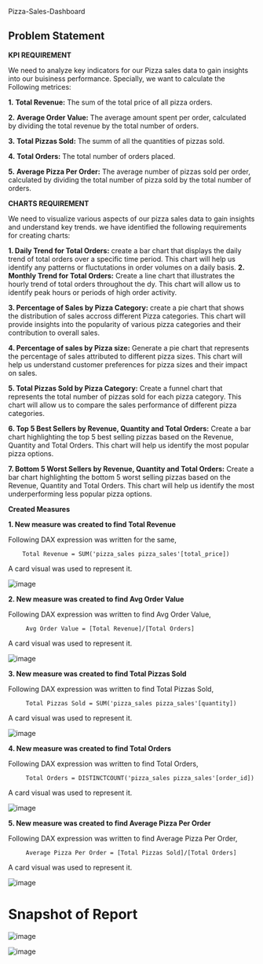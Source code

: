 Pizza-Sales-Dashboard

## Problem Statement

**KPI REQUIREMENT**

We need to analyze key indicators for our Pizza sales data to gain insights into our buisiness performance. Specially, we want to calculate the Following metrices:

**1.** **Total Revenue:** The sum of the total price of all pizza orders.

**2.** **Average Order Value:** The average amount spent per order, calculated by dividing the total revenue by the total number of orders.

**3.** **Total Pizzas Sold:** The summ of all the quantities of pizzas sold.

**4.** **Total Orders:** The total number of orders placed.

**5.** **Average Pizza Per Order:** The average number of pizzas sold per order, calculated by dividing the total number of pizza sold by the total number of orders.

**CHARTS REQUIREMENT**

We need to visualize various aspects of our pizza sales data to gain insights and understand key trends. we have identified the following requirements for creating charts:

**1. Daily Trend for Total Orders:**
   create a bar chart that displays the daily trend of total orders over a specific time period. This chart will help us identify any patterns or fluctutations in order volumes on a daily basis.
**2. Monthly Trend for Total Orders:**
   Create a line chart that illustrates the hourly trend of total orders throughout the dy. This chart will allow us to identify peak hours or periods of high order activity.
   
**3. Percentage of Sales by Pizza Category:**
   create a pie chart that shows the distribution of sales accross different Pizza categories. This chart will provide insights into the popularity of various pizza categories and their contribution to overall sales.
   
**4. Percentage of sales by Pizza size:**
   Generate a pie chart that represents the percentage  of sales attributed to different pizza sizes. This chart will help us understand customer preferences for pizza sizes and their impact on sales.
   
**5. Total Pizzas Sold by Pizza Category:**
   Create a funnel chart that represents the total number of pizzas sold for each pizza category. This chart will allow us to compare the sales performance of different pizza categories.
   
**6. Top 5 Best Sellers by Revenue, Quantity and Total Orders:**
   Create a bar chart highlighting the top 5 best selling pizzas based on the Revenue, Quantity and Total Orders. This chart will help us identify the most popular pizza options.
   
**7. Bottom 5 Worst Sellers by Revenue, Quantity and Total Orders:**
   Create a bar chart highlighting the bottom 5 worst selling pizzas based on the Revenue, Quantity and Total Orders. This chart will help us identify the most underperforming less popular pizza options.
   

**Created Measures**
        
**1. New measure was created to find Total Revenue**

Following DAX expression was written for the same,
        
        Total Revenue = SUM('pizza_sales pizza_sales'[total_price])
        
A card visual was used to represent it.

![image](https://github.com/Aashish-kumar-Aman/Pizza-Sales-Project/assets/79306412/48a7d7ba-a203-4f71-8201-950afa83ab6e)

        
**2. New measure was created to find Avg Order Value**
 
 Following DAX expression was written to find Avg Order Value,
 
         Avg Order Value = [Total Revenue]/[Total Orders]
 
 A card visual was used to represent it.
 
![image](https://github.com/Aashish-kumar-Aman/Pizza-Sales-Project/assets/79306412/59964793-e405-4d20-80c3-9a3c35ad10c4)

 
**3. New measure was created to find Total Pizzas Sold**

 Following DAX expression was written to find Total Pizzas Sold,
 
         Total Pizzas Sold = SUM('pizza_sales pizza_sales'[quantity])
         
A card visual was used to represent it.

![image](https://github.com/Aashish-kumar-Aman/Pizza-Sales-Project/assets/79306412/0d777342-5a94-478c-9857-f206cac42edc)


**4. New measure was created to find Total Orders**

 Following DAX expression was written to find Total Orders,
 
         Total Orders = DISTINCTCOUNT('pizza_sales pizza_sales'[order_id])
         
A card visual was used to represent it.

![image](https://github.com/Aashish-kumar-Aman/Pizza-Sales-Project/assets/79306412/182110af-ce23-4c55-81fa-05c42f7c2385)


**5. New measure was created to find Average Pizza Per Order**

 Following DAX expression was written to find Average Pizza Per Order,
 
         Average Pizza Per Order = [Total Pizzas Sold]/[Total Orders]
         
A card visual was used to represent it.

![image](https://github.com/Aashish-kumar-Aman/Pizza-Sales-Project/assets/79306412/14b5d6fe-1679-45b5-acb9-41e923f4c6fc)

# Snapshot of Report

![image](https://github.com/Aashish-kumar-Aman/Pizza-Sales-Project/assets/79306412/1a031c6f-89ad-40ec-aebc-a8c742d26593)

![image](https://github.com/Aashish-kumar-Aman/Pizza-Sales-Project/assets/79306412/d09594f7-0178-4642-88a2-3d2bde6752e1)


 
 
